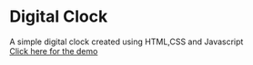 <h1>Digital Clock</h1>
A simple digital clock created using HTML,CSS and Javascript<br>
<a href="https://shameer-digitalclock.netlify.app/">Click here for the demo</a>
